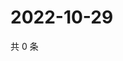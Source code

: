 # 2022-10-29

共 0 条

<!-- BEGIN WEIBO -->
<!-- 最后更新时间 Sat Oct 29 2022 07:20:25 GMT+0800 (China Standard Time) -->

<!-- END WEIBO -->

